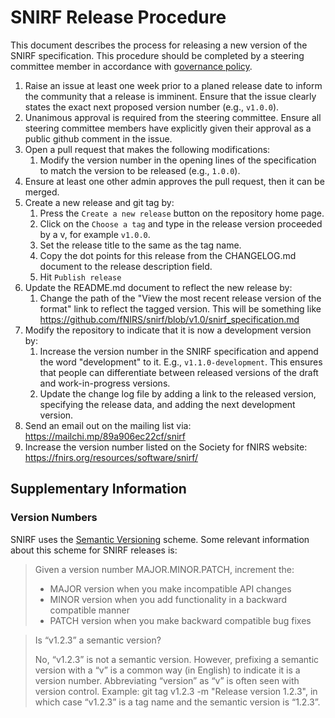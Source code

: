 # SNIRF Release Procedure

This document describes the process for releasing a new version of the SNIRF specification.
This procedure should be completed by a steering committee member in accordance with [governance policy](GOVERNMENT.md).

1. Raise an issue at least one week prior to a planed release date to inform the community that a release is imminent.
   Ensure that the issue clearly states the exact next proposed version number (e.g., `v1.0.0`).
2. Unanimous approval is required from the steering committee.
   Ensure all steering committee members have explicitly given their approval as a public github comment in the issue.
4. Open a pull request that makes the following modifications:
   1. Modify the version number in the opening lines of the specification to match the version to be released (e.g., `1.0.0`).
5. Ensure at least one other admin approves the pull request, then it can be merged.
6. Create a new release and git tag by:
   1. Press the `Create a new release` button on the repository home page.
   2. Click on the `Choose a tag` and type in the release version proceeded by a v, for example `v1.0.0`.
   3. Set the release title to the same as the tag name.
   4. Copy the dot points for this release from the CHANGELOG.md document to the release description field.
   5. Hit `Publish release`
7. Update the README.md document to reflect the new release by:
   1. Change the path of the "View the most recent release version of the format" link to reflect the tagged version.
      This will be something like https://github.com/fNIRS/snirf/blob/v1.0/snirf_specification.md
8. Modify the repository to indicate that it is now a development version by:
   1. Increase the version number in the SNIRF specification and append the word "development" to it. E.g., `v1.1.0-development`.
      This ensures that people can differentiate between released versions of the draft and work-in-progress versions.
   2. Update the change log file by adding a link to the released version, specifying the release data, and adding the next development version.
9. Send an email out on the mailing list via: https://mailchi.mp/89a906ec22cf/snirf
10. Increase the version number listed on the Society for fNIRS website: https://fnirs.org/resources/software/snirf/


## Supplementary Information

### Version Numbers

SNIRF uses the [Semantic Versioning](https://semver.org) scheme.
Some relevant information about this scheme for SNIRF releases is:

> Given a version number MAJOR.MINOR.PATCH, increment the:
> - MAJOR version when you make incompatible API changes
> - MINOR version when you add functionality in a backward compatible manner
> - PATCH version when you make backward compatible bug fixes

> Is “v1.2.3” a semantic version?
> 
> No, “v1.2.3” is not a semantic version. However, prefixing a semantic version with a “v” is a common way (in English) to indicate it is a version number. Abbreviating “version” as “v” is often seen with version control. Example: git tag v1.2.3 -m "Release version 1.2.3", in which case “v1.2.3” is a tag name and the semantic version is “1.2.3”.
